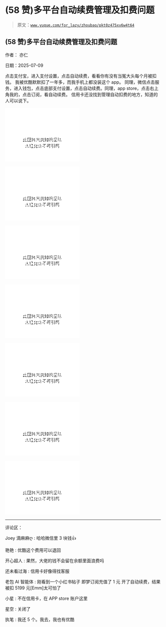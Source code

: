 # (58 赞)多平台自动续费管理及扣费问题

> 原文：[`www.yuque.com/for_lazy/zhoubao/pkt0z475xv6w4t64`](https://www.yuque.com/for_lazy/zhoubao/pkt0z475xv6w4t64)

## (58 赞)多平台自动续费管理及扣费问题

作者： 亦仁

日期：2025-07-09

点击支付宝，进入支付设置，点击自动续费，看看你有没有当冤大头每个月被扣钱。 我被优酷默默扣了一年多，而我手机上都没装这个 app。
同理，微信点击服务，进入钱包，点击底部支付设置，点击自动续费。同理，app store，点击右上角我的，点击订阅，看自动续费。
信用卡还没找到管理自动扣费的地方，知道的人可以说下。

![](img/09c349dc8ad1714d90c910aecfbf63c2.png "None")

![](img/10c199c3f247a2e3415ef3b5d944e77d.png "None")

![](img/2d93b00656c78aa4058b7d0e3cc09c2e.png "None")

![](img/5bced3a0622a6f447dabb01eb92aa43c.png "None")

![](img/f31293df42d12a239580d187e583689a.png "None")

![](img/ce58fb69176b614d2eb7cb9c4864085c.png "None")

![](img/b065569727d04dd36559150d3c126835.png "None")

* * *

评论区：

Joey 滴麻麻ღ : 哈哈微信里 3 块钱👍

艳艳 : 优酷这个费用可以退回

开心超人 : 果然，大佬的钱不会留在余额里面浪费吗

还未看过海 : 信用卡好像得找客服

老包 AI 智能体 : 刚看到一个小红书帖子 即梦订阅充值了 1 元 开了自动续费，结果被扣 5199 元[Emm]太可怕了

小星 : 不在信用卡，在 APP store 账户这里

星空 : 关闭了

执笔 : 我还 5 个。我去，我也有优酷